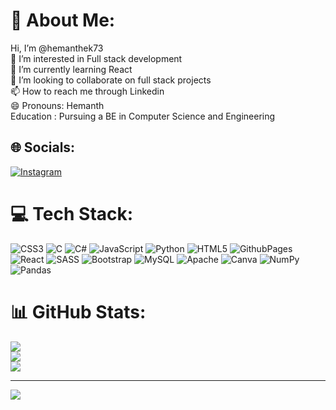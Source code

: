 # 💫 About Me:
Hi, I’m @hemanthek73<br>👀 I’m interested in Full stack development<br>🌱 I’m currently learning React<br>💞️ I’m looking to collaborate on full stack projects<br>📫 How to reach me through Linkedin<br>😄 Pronouns: Hemanth<br>Education : Pursuing a BE in Computer Science and Engineering


## 🌐 Socials:
 [![Instagram](https://img.shields.io/badge/Instagram-%23E4405F.svg?logo=Instagram&logoColor=white)](https://instagram.com/hemanth_ek) 

# 💻 Tech Stack:
![CSS3](https://img.shields.io/badge/css3-%231572B6.svg?style=flat&logo=css3&logoColor=white) ![C](https://img.shields.io/badge/c-%2300599C.svg?style=flat&logo=c&logoColor=white) ![C#](https://img.shields.io/badge/c%23-%23239120.svg?style=flat&logo=csharp&logoColor=white) ![JavaScript](https://img.shields.io/badge/javascript-%23323330.svg?style=flat&logo=javascript&logoColor=%23F7DF1E) ![Python](https://img.shields.io/badge/python-3670A0?style=flat&logo=python&logoColor=ffdd54) ![HTML5](https://img.shields.io/badge/html5-%23E34F26.svg?style=flat&logo=html5&logoColor=white) ![GithubPages](https://img.shields.io/badge/github%20pages-121013?style=flat&logo=github&logoColor=white) ![React](https://img.shields.io/badge/react-%2320232a.svg?style=flat&logo=react&logoColor=%2361DAFB) ![SASS](https://img.shields.io/badge/SASS-hotpink.svg?style=flat&logo=SASS&logoColor=white) ![Bootstrap](https://img.shields.io/badge/bootstrap-%238511FA.svg?style=flat&logo=bootstrap&logoColor=white) ![MySQL](https://img.shields.io/badge/mysql-%2300000f.svg?style=flat&logo=mysql&logoColor=white) ![Apache](https://img.shields.io/badge/apache-%23D42029.svg?style=flat&logo=apache&logoColor=white) ![Canva](https://img.shields.io/badge/Canva-%2300C4CC.svg?style=flat&logo=Canva&logoColor=white) ![NumPy](https://img.shields.io/badge/numpy-%23013243.svg?style=flat&logo=numpy&logoColor=white) ![Pandas](https://img.shields.io/badge/pandas-%23150458.svg?style=flat&logo=pandas&logoColor=white)
# 📊 GitHub Stats:
![](https://github-readme-stats.vercel.app/api?username=hemanthek73&theme=algolia&hide_border=false&include_all_commits=false&count_private=false)<br/>
![](https://github-readme-streak-stats.herokuapp.com/?user=hemanthek73&theme=algolia&hide_border=false)<br/>
![](https://github-readme-stats.vercel.app/api/top-langs/?username=hemanthek73&theme=algolia&hide_border=false&include_all_commits=false&count_private=false&layout=compact)

---
[![](https://visitcount.itsvg.in/api?id=hemanthek73&icon=0&color=0)](https://visitcount.itsvg.in)

<!-- Proudly created with GPRM ( https://gprm.itsvg.in ) -->
